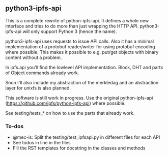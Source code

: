 ## python3-ipfs-api

This is a complete rewrite of python-ipfs-api. It defines a whole new interface and tries to do more than just wrapping
the HTTP API. python3-ipfs-api will only support Python 3 (hence the name).

python3-ipfs-api uses requests to issue API calls. Also it has a minimal implementation of a protobuf reader/writer
for using protobuf encoding where possible. This makes it possible to e.g. put/get objects with binary content without
a problem.

In ipfs.api you'll find the lowlevel API implementation. Block, DHT and parts of Object commands already work.

Soon I'll also include my abstraction of the merkledag and an abstraction layer for unixfs is also planned.

This software is still work in progress. Use the original python-ipfs-api (https://github.com/ipfs/python-ipfs-api)
where possible.

See testing/tests_* on how to use the parts that already work.


### To-dos
- @mec-is: Split the testing/test_ipfsapi.py in different files for each API
- See todos in line in the files
- Fill the RST templates for docstring in the classes and methods



